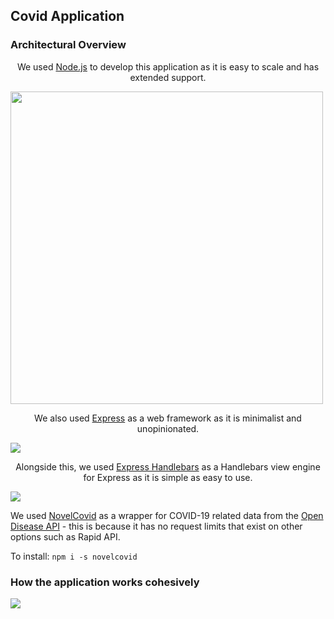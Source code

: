 ## Covid Application

### Architectural Overview

<p align="center">We used <a href="https://nodejs.org/en/">Node.js</a> to develop this application as it is easy to scale and has extended support.</p>
<img src="https://i.imgur.com/yDja5gt.jpg" width="500" align="center"/><br>
<p align="center">We also used <a href="https://expressjs.com/">Express</a> as a web framework as it is minimalist and unopinionated.</p>
<img src="https://i.imgur.com/Gc37Bnx.png"/>
<p align="center">Alongside this, we used <a href="https://www.npmjs.com/package/express-handlebars">Express Handlebars</a> as a Handlebars view engine for Express as it is simple as easy to use.</p>
<img src="https://miro.medium.com/max/1400/1*GZERaorN5x2x23N8x-rA3w.png"/>
<p>We used <a href="https://www.npmjs.com/package/novelcovid">NovelCovid</a> as a wrapper for COVID-19 related data from the <a href="https://disease.sh/">Open Disease API</a> - this is because it has no request limits that exist on other options such as Rapid API. </p>

To install:
```npm i -s novelcovid```

### How the application works cohesively
<img src="https://i.imgur.com/Yi9TLjw.png"/>
